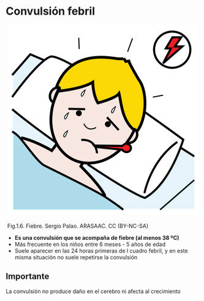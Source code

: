# Convulsión febril


 ![](img/M1_6.png)


 Fig.1.6. Fiebre. Sergio Palao. ARASAAC. CC (BY-NC-SA)

*   **Es una convulsión que se acompaña de fiebre (al menos 38 ºC)**
*   Más frecuente en los niños entre 6 meses - 5 años de edad
*   Suele aparecer en las 24 horas primeras de l cuadro febril, y en este misma situación no suele repetirse la convulsión

## Importante

La convulsión no produce daño en el cerebro ni afecta al crecimiento


